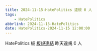 ```yaml
---
title: 2024-11-15-HatePolitics 違規 0 人
tags:
    - HatePolitics
abbrlink: 2024-11-15-HatePolitics
date: HatePolitics-2024-11-15 12:00:00
---
```

HatePolitics 板 [板規連結](https://www.ptt.cc/bbs/HatePolitics/M.1617115262.A.D60.html)
昨天違規 0 人
